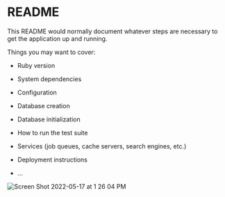 # README

This README would normally document whatever steps are necessary to get the
application up and running.

Things you may want to cover:

* Ruby version

* System dependencies

* Configuration

* Database creation

* Database initialization

* How to run the test suite

* Services (job queues, cache servers, search engines, etc.)

* Deployment instructions

* ...


![Screen Shot 2022-05-17 at 1 26 04 PM](https://user-images.githubusercontent.com/99755958/168884755-b7de674b-7335-43a7-83b2-71fd53218c1b.png)

